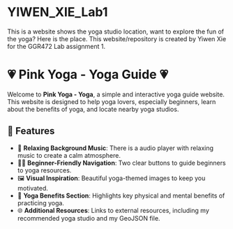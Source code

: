 # YIWEN_XIE_Lab1
 This is a website shows the yoga studio location, want to explore the fun of the yoga? Here is the place. This website/repository is created by Yiwen Xie for the GGR472 Lab assignment 1.

# 💗 Pink Yoga - Yoga Guide 💗
Welcome to **Pink Yoga - Yoga**, a simple and interactive yoga guide website. This website is designed to help yoga lovers, especially beginners, learn about the benefits of yoga, and locate nearby yoga studios.

## 🌟 Features

- 🎵 **Relaxing Background Music**: There is a audio player with relaxing music to create a calm atmosphere.
- 🧘‍♀️ **Beginner-Friendly Navigation**: Two clear buttons to guide beginners to yoga resources.
- 🖼️ **Visual Inspiration**: Beautiful yoga-themed images to keep you motivated.
- 🌺 **Yoga Benefits Section**: Highlights key physical and mental benefits of practicing yoga.
- 🌐 **Additional Resources**: Links to external resources, including my recommended yoga studio and my GeoJSON file.

